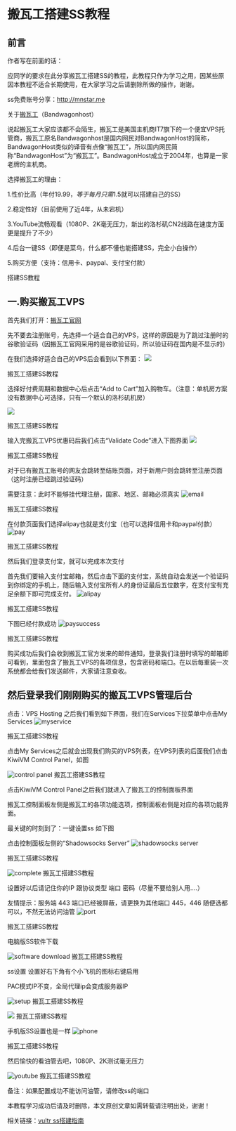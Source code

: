 # 搬瓦工搭建SS教程

## 前言

作者写在前面的话：

应同学的要求在此分享搬瓦工搭建SS的教程，此教程只作为学习之用，因某些原因本教程不适合长期使用，在大家学习之后请删除所做的操作，谢谢。

ss免费账号分享：http://mnstar.me

关于[搬瓦工](https://bwh1.net/aff.php?aff=19935)（Bandwagonhost）

说起搬瓦工大家应该都不会陌生，搬瓦工是美国主机商IT7旗下的一个便宜VPS托管商，搬瓦工原名Bandwagonhost是国内网民对BandwagonHost的简称，BandwagonHost类似的译音有点像“搬瓦工”，所以国内网民简称“BandwagonHost”为“搬瓦工”。BandwagonHost成立于2004年，也算是一家老牌的主机商。

选择搬瓦工的理由：

1.性价比高（年付$19.99，等于每月只需$1.5就可以搭建自己的SS）

2.稳定性好（目前使用了近4年，从未宕机）

3.YouTube流畅观看（1080P、2K毫无压力，新出的洛杉矶CN2线路在速度方面更是提升了不少）

4.后台一键SS（即便是菜鸟，什么都不懂也能搭建SS，完全小白操作）

5.购买方便（支持：信用卡、paypal、支付宝付款）

搭建SS教程

## 一.购买搬瓦工VPS

首先我们打开：[搬瓦工官网](https://bwh1.net/aff.php?aff=19935)

先不要去注册账号，先选择一个适合自己的VPS，这样的原因是为了跳过注册时的谷歌验证码（因搬瓦工官网采用的是谷歌验证码，所以验证码在国内是不显示的）

 

 

在我们选择好适合自己的VPS后会看到以下界面：
![](http://upload-images.jianshu.io/upload_images/8088606-43e2708a2ea87014.png?imageMogr2/auto-orient/strip%7CimageView2/2/w/1240)

搬瓦工搭建SS教程

选择好付费周期和数据中心后点击“Add to Cart”加入购物车。（注意：单机房方案没有数据中心可选择，只有一个默认的洛杉矶机房）

 ![](http://upload-images.jianshu.io/upload_images/8088606-8c4587452520d35f.png?imageMogr2/auto-orient/strip%7CimageView2/2/w/1240)


搬瓦工搭建SS教程

输入完搬瓦工VPS优惠码后我们点击“Validate Code”进入下图界面
![](http://upload-images.jianshu.io/upload_images/8088606-0d3a95e3cd154969.png?imageMogr2/auto-orient/strip%7CimageView2/2/w/1240)

搬瓦工搭建SS教程

对于已有搬瓦工账号的网友会跳转至结账页面，对于新用户则会跳转至注册页面（这时注册已经跳过验证码）

需要注意：此时不能够挂代理注册，国家、地区、邮箱必须真实
![email](http://upload-images.jianshu.io/upload_images/8088606-a0ea7400464a804e.png?imageMogr2/auto-orient/strip%7CimageView2/2/w/1240)

搬瓦工搭建SS教程

在付款页面我们选择alipay也就是支付宝（也可以选择信用卡和paypal付款）
![pay](http://upload-images.jianshu.io/upload_images/8088606-aed60a2d0b17ce4d.png?imageMogr2/auto-orient/strip%7CimageView2/2/w/1240)

搬瓦工搭建SS教程

然后我们登录支付宝，就可以完成本次支付

首先我们要输入支付宝邮箱，然后点击下面的支付宝，系统自动会发送一个验证码到你绑定的手机上，随后输入支付宝所有人的身份证最后五位数字，在支付宝有充足余额下即可完成支付。
![alipay](http://upload-images.jianshu.io/upload_images/8088606-0421c122567d3128.png?imageMogr2/auto-orient/strip%7CimageView2/2/w/1240)

搬瓦工搭建SS教程

下图已经付款成功
![paysuccess](http://upload-images.jianshu.io/upload_images/8088606-9db47bc7c13b78b9.png?imageMogr2/auto-orient/strip%7CimageView2/2/w/1240)

搬瓦工搭建SS教程

购买成功后我们会收到搬瓦工官方发来的邮件通知，登录我们注册时填写的邮箱即可看到，里面包含了搬瓦工VPS的各项信息，包含密码和端口。在以后每重装一次系统都会给我们发送邮件，大家请注意查收。

## 然后登录我们刚刚购买的搬瓦工VPS管理后台

点击：VPS Hosting 之后我们看到如下界面，我们在Services下拉菜单中点击My Services
![myservice](http://upload-images.jianshu.io/upload_images/8088606-2d3a112c1763b7c0.png?imageMogr2/auto-orient/strip%7CimageView2/2/w/1240)

搬瓦工搭建SS教程

点击My Services之后就会出现我们购买的VPS列表，在VPS列表的后面我们点击KiwiVM Control Panel，如图

![control panel](http://upload-images.jianshu.io/upload_images/8088606-3f85958eecb63361.png?imageMogr2/auto-orient/strip%7CimageView2/2/w/1240)
搬瓦工搭建SS教程

点击KiwiVM Control Panel之后我们就进入了搬瓦工的控制面板界面

搬瓦工控制面板左侧是搬瓦工的各项功能选项，控制面板右侧是对应的各项功能界面。

最关键的时刻到了：一键设置ss 如下图

点击控制面板左侧的“Shadowsocks Server”
![shadowsocks server](http://upload-images.jianshu.io/upload_images/8088606-907995a02da90d66.png?imageMogr2/auto-orient/strip%7CimageView2/2/w/1240)

搬瓦工搭建SS教程

![complete](http://upload-images.jianshu.io/upload_images/8088606-462c661ba007f4eb.png?imageMogr2/auto-orient/strip%7CimageView2/2/w/1240)
搬瓦工搭建SS教程

设置好以后请记住你的IP 跟协议类型 端口 密码（尽量不要给别人用....）

友情提示：服务端 443 端口已经被屏蔽，请更换为其他端口 445，446 随便选都可以，不然无法访问油管
![port](http://upload-images.jianshu.io/upload_images/8088606-f8a410bd90e9ede9.png?imageMogr2/auto-orient/strip%7CimageView2/2/w/1240)

搬瓦工搭建SS教程


电脑版SS软件下载

![software download](http://upload-images.jianshu.io/upload_images/8088606-52463b1956d35162.png?imageMogr2/auto-orient/strip%7CimageView2/2/w/1240)
搬瓦工搭建SS教程

ss设置 设置好右下角有个小飞机的图标右键启用

PAC模式IP不变，全局代理ip会变成服务器IP

![setup](http://upload-images.jianshu.io/upload_images/8088606-b4a0d1eb9f288ddd.png?imageMogr2/auto-orient/strip%7CimageView2/2/w/1240)
搬瓦工搭建SS教程

![](http://upload-images.jianshu.io/upload_images/8088606-0d7be29e3680fc4d.png?imageMogr2/auto-orient/strip%7CimageView2/2/w/1240)
搬瓦工搭建SS教程

手机版SS设置也是一样
![phone](http://upload-images.jianshu.io/upload_images/8088606-f65895ea7d42fa6c.png?imageMogr2/auto-orient/strip%7CimageView2/2/w/1240)

搬瓦工搭建SS教程

然后愉快的看油管去吧，1080P、2K测试毫无压力

![youtube](http://upload-images.jianshu.io/upload_images/8088606-e5cb62b4797b25c8.png?imageMogr2/auto-orient/strip%7CimageView2/2/w/1240)
搬瓦工搭建SS教程

备注：如果配置成功不能访问油管，请修改ss的端口

本教程学习成功后请及时删除，本文原创文章如需转载请注明出处，谢谢！

相关链接：[vultr ss搭建指南](http://www.cnblogs.com/mnstar/p/8142885.html)
